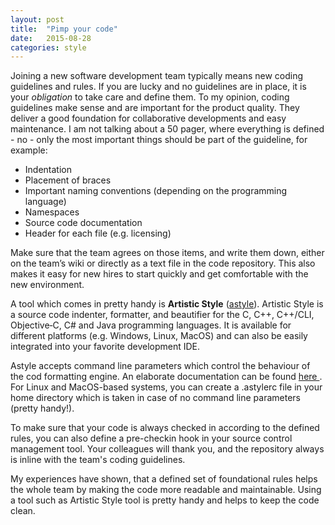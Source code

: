 ```yaml
---
layout: post
title:  "Pimp your code"
date:   2015-08-28
categories: style
---
```

Joining a new software development team typically means new coding guidelines
and rules. If you are lucky and no guidelines are in place, it is your
*obligation* to take care and define them. To my opinion, coding guidelines make
sense and are important for the product quality. They deliver a good foundation
for collaborative developments and easy maintenance. I am not talking about a
50 pager, where everything is defined - no - only the most important things
should be part of the guideline, for example:

* Indentation
* Placement of braces
* Important naming conventions (depending on the programming language)
* Namespaces
* Source code documentation
* Header for each file (e.g. licensing)

Make sure that the team agrees on those items, and write them down, either on
the team’s wiki or directly as a text file in the code repository. This also
makes it easy for new hires to start quickly and get comfortable with the new
environment.

A tool which comes in pretty handy is **Artistic Style** ([astyle](http://astyle.sourceforge.net/)). Artistic Style
is a source code indenter, formatter, and beautifier for the C, C++, C++/CLI,
Objective‑C, C# and Java programming languages. It is available for
different platforms (e.g. Windows, Linux, MacOS) and can also be easily
integrated into your favorite development IDE.

Astyle accepts command line parameters which control the behaviour of the cod
formatting engine. An elaborate documentation can be found [ here ](http://astyle.sourceforge.net/astyle.html). For Linux and
MacOS-based systems, you can create a .astylerc file in your home directory
which is taken in case of no command line parameters (pretty handy!).

To make sure that your code is always checked in according to the defined rules, you can also define a pre-checkin hook in your source control management tool. Your colleagues will thank you, and the repository always is inline with the team's coding guidelines.

My experiences have shown, that a defined set of foundational rules helps the whole team by making the code more readable and  maintainable. Using a tool such as Artistic Style tool is pretty handy and helps to keep the code clean.
